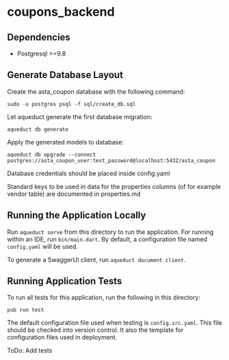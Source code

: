 # coupons_backend

## Dependencies

- Postgresql >=9.8

## Generate Database Layout

Create the asta_coupon database with the following command:
```
sudo -u postgres psql -f sql/create_db.sql
```

Let aqueduct generate the first database migration:
```
aqueduct db generate
```

Apply the generated models to database:
```
aqueduct db upgrade --connect postgres://asta_coupon_user:test_password@localhost:5432/asta_coupon
```

Database credentials should be placed inside config.yaml

Standard keys to be used in data for the properties columns (of for example vendor table) are documented in properties.md

## Running the Application Locally

Run `aqueduct serve` from this directory to run the application. For running within an IDE, run `bin/main.dart`. By default, a configuration file named `config.yaml` will be used.

To generate a SwaggerUI client, run `aqueduct document client`.

## Running Application Tests

To run all tests for this application, run the following in this directory:

```
pub run test
```

The default configuration file used when testing is `config.src.yaml`. This file should be checked into version control. It also the template for configuration files used in deployment.

ToDo: Add tests